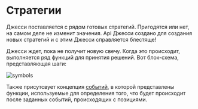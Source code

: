 # Стратегии

Джесси поставляется с рядом готовых стратегий. Пригодятся или нет, на самом деле не изменит значения. Api Джесси создано для создания новых стратегий и с этим Джесси справляется блестяще!

Джесси ждет, пока не получит новую свечу. Когда это происходит, выполняется ряд функций для принятия решений. Вот блок-схема, представляющая шаги:

![symbols](../../docs/imgs/strategy-diagram.png)

Также присутсвует концепция [событий](./events.html), в которой представлены функции, используемые для определения того, что будет происходит после заданных событий, происходящих с позициями.